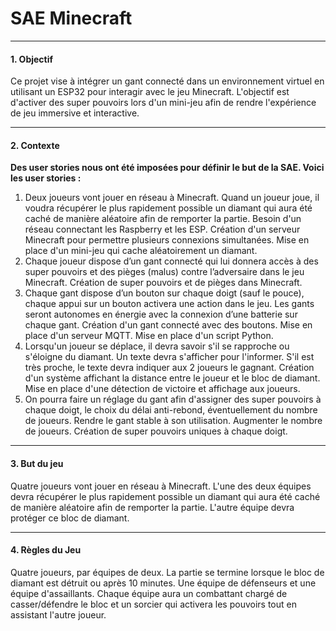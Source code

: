 # SAE Minecraft

---

#### 1. Objectif
Ce projet vise à intégrer un gant connecté dans un environnement virtuel en utilisant un ESP32
pour interagir avec le jeu Minecraft. L'objectif est d'activer des super pouvoirs lors d'un mini-jeu
afin de rendre l'expérience de jeu immersive et interactive.


---

#### 2. Contexte
**Des user stories nous ont été imposées pour définir le but de la SAE. Voici les user stories :**
1. Deux joueurs vont jouer en réseau à Minecraft. Quand un joueur joue, il voudra récupérer
le plus rapidement possible un diamant qui aura été caché de manière aléatoire afin de
remporter la partie.
Besoin d'un réseau connectant les Raspberry et les ESP.
Création d'un serveur Minecraft pour permettre plusieurs connexions simultanées.
Mise en place d'un mini-jeu qui cache aléatoirement un diamant.
2. Chaque joueur dispose d’un gant connecté qui lui donnera accès à des super pouvoirs et
des pièges (malus) contre l’adversaire dans le jeu Minecraft.
Création de super pouvoirs et de pièges dans Minecraft.
3. Chaque gant dispose d’un bouton sur chaque doigt (sauf le pouce), chaque appui sur un
bouton activera une action dans le jeu. Les gants seront autonomes en énergie avec la connexion d’une batterie sur chaque gant.
Création d'un gant connecté avec des boutons.
Mise en place d'un serveur MQTT.
Mise en place d'un script Python.
4. Lorsqu'un joueur se déplace, il devra savoir s'il se rapproche ou s'éloigne du diamant. Un
texte devra s'afficher pour l'informer. S'il est très proche, le texte devra indiquer aux 2
joueurs le gagnant.
Création d'un système affichant la distance entre le joueur et le bloc de diamant.
Mise en place d'une détection de victoire et affichage aux joueurs.
5. On pourra faire un réglage du gant afin d'assigner des super pouvoirs à chaque doigt, le
choix du délai anti-rebond, éventuellement du nombre de joueurs.
Rendre le gant stable à son utilisation.
Augmenter le nombre de joueurs.
Création de super pouvoirs uniques à chaque doigt.

---

#### 3. But du jeu
Quatre joueurs vont jouer en réseau à Minecraft. L'une des deux équipes devra récupérer le
plus rapidement possible un diamant qui aura été caché de manière aléatoire afin de remporter
la partie. L'autre équipe devra protéger ce bloc de diamant.

---

#### 4. Règles du Jeu
Quatre joueurs, par équipes de deux.
La partie se termine lorsque le bloc de diamant est détruit ou après 10 minutes.
Une équipe de défenseurs et une équipe d'assaillants.
Chaque équipe aura un combattant chargé de casser/défendre le bloc et un sorcier qui
activera les pouvoirs tout en assistant l'autre joueur.

